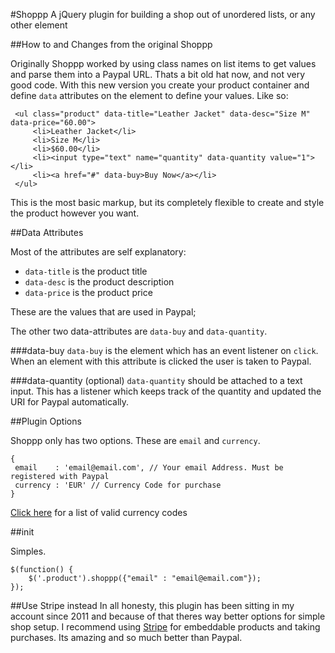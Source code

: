 #Shoppp
A jQuery plugin for building a shop out of unordered lists, or any other element

##How to and Changes from the original Shoppp

Originally Shoppp worked by using class names on list items to get values and parse them into a Paypal URL. Thats a bit old hat now, and not very good code. With this new version you create your product container and define `data` attributes on the element to define your values. Like so:

```
 <ul class="product" data-title="Leather Jacket" data-desc="Size M" data-price="60.00">
	 <li>Leather Jacket</li>
	 <li>Size M</li>
	 <li>$60.00</li>
	 <li><input type="text" name="quantity" data-quantity value="1"></li>
	 <li><a href="#" data-buy>Buy Now</a></li>
 </ul>
```

This is the most basic markup, but its completely flexible to create and style the product however you want.


##Data Attributes

Most of the attributes are self explanatory:

- `data-title` is the product title
- `data-desc` is the product description
- `data-price` is the product price

These are the values that are used in Paypal;

The other two data-attributes are `data-buy` and `data-quantity`.

###data-buy
`data-buy` is the element which has an event listener on `click`. When an element with this attribute is clicked the user is taken to Paypal.

###data-quantity (optional)
`data-quantity` should be attached to a text input. This has a listener which keeps track of the quantity and updated the URI for Paypal automatically.

##Plugin Options

Shoppp only has two options. These are `email` and `currency`.


```
{ 
 email    : 'email@email.com', // Your email Address. Must be registered with Paypal
 currency : 'EUR' // Currency Code for purchase
}
```

[Click here](https://developer.paypal.com/docs/classic/api/currency_codes/) for a list of valid currency codes


##init

Simples.

```
$(function() {
	$('.product').shoppp({"email" : "email@email.com"});
});
```

##Use Stripe instead
In all honesty, this plugin has been sitting in my account since 2011 and because of that theres way better options for simple shop setup. I recommend using [Stripe](www.stripe.com) for embeddable products and taking purchases. Its amazing and so much better than Paypal.